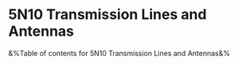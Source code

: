 # 5N10 Transmission Lines and Antennas

&%Table of contents for 5N10 Transmission Lines and Antennas&%